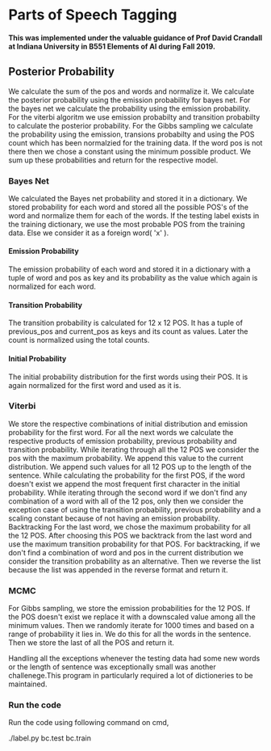 # Parts of Speech Tagging

#### This was implemented under the valuable guidance of Prof David Crandall at Indiana University in B551 Elements of AI during Fall 2019.

## Posterior Probability
We calculate the sum of the pos and words and normalize it. We calculate the posterior probability using the emission probability for bayes net. For the bayes net we calculate the probability using the emission probability. For the viterbi algoritm we use emission probabilty and transition probabilty to calculate the posterior probability. For the Gibbs sampling we calculate the probability using the emission, transions probabilty and using the POS count which has been normalzied for the training data. If the word pos is not there then we chose a constant using the minimum possible product. We sum up these probabilities and return for the respective model.

### Bayes Net
We calculated the Bayes net probability and stored it in a dictionary. We stored probability for each word and stored all the possible POS's of the word and normalize them for each of the words. If the testing label exists in the training dictionary, we use the most probable POS from the training data. Else we consider it as a foreign word( 'x' ).

#### Emission Probability
The emission probability of each word and stored it in a dictionary with a tuple of word and pos as key and its probability as the value which again is normalized for each word.

#### Transition Probability
The transition probability is calculated for 12 x 12 POS. It has a tuple of previous_pos and current_pos as keys and its count as values. Later the count is normalized using the total counts.

#### Initial Probability
The initial probability distribution for the first words using their POS. It is again normalized for the first word and used as it is.

### Viterbi
We store the respective combinations of initial distribution and emission probability for the first word. For all the next words we calculate the respective products of emission probability, previous probability and transition probability. While iterating through all the 12 POS we consider the pos with the maximum probability. We append this value to the current distribution. We append such values for all 12 POS up to the length of the sentence. While calculating the probability for the first POS, if the word doesn't exist we append the most frequent first character in the initial probability. While iterating through the second word if we don't find any combination of a word with all of the 12 pos, only then we consider the exception case of using the transition probability, previous probability and a scaling constant because of not having an emission probability.
Backtracking For the last word, we chose the maximum probability for all the 12 POS. After choosing this POS we backtrack from the last word and use the maximum transition probability for that POS. For backtracking, if we don't find a combination of word and pos in the current distribution we consider the transition probability as an alternative. Then we reverse the list because the list was appended in the reverse format and return it.

### MCMC
For Gibbs sampling, we store the emission probabilities for the 12 POS. If the POS doesn't exist we replace it with a downscaled value among all the minimum values. Then we randomly iterate for 1000 times and based on a range of probability it lies in. We do this for all the words in the sentence. Then we store the last of all the POS and return it.

Handling all the exceptions whenever the testing data had some new words or the length of sentence was exceptionally small was another challenege.This program in particularly required a lot of dictioneries to be maintained.

### Run the code

Run the code using following command on cmd, 

./label.py bc.test bc.train
